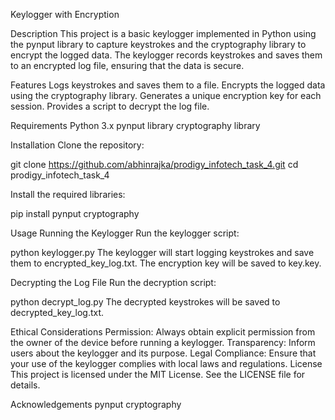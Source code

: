 Keylogger with Encryption

Description
This project is a basic keylogger implemented in Python using the pynput library to capture keystrokes and the cryptography library to encrypt the logged data. The keylogger records keystrokes and saves them to an encrypted log file, ensuring that the data is secure.

Features
Logs keystrokes and saves them to a file.
Encrypts the logged data using the cryptography library.
Generates a unique encryption key for each session.
Provides a script to decrypt the log file.


Requirements
Python 3.x
pynput library
cryptography library


Installation
Clone the repository:

git clone https://github.com/abhinrajka/prodigy_infotech_task_4.git
cd prodigy_infotech_task_4


Install the required libraries:

pip install pynput cryptography


Usage
Running the Keylogger
Run the keylogger script:

python keylogger.py
The keylogger will start logging keystrokes and save them to encrypted_key_log.txt. The encryption key will be saved to key.key.

Decrypting the Log File
Run the decryption script:

python decrypt_log.py
The decrypted keystrokes will be saved to decrypted_key_log.txt.

Ethical Considerations
Permission: Always obtain explicit permission from the owner of the device before running a keylogger.
Transparency: Inform users about the keylogger and its purpose.
Legal Compliance: Ensure that your use of the keylogger complies with local laws and regulations.
License
This project is licensed under the MIT License. See the LICENSE file for details.

Acknowledgements
pynput
cryptography
